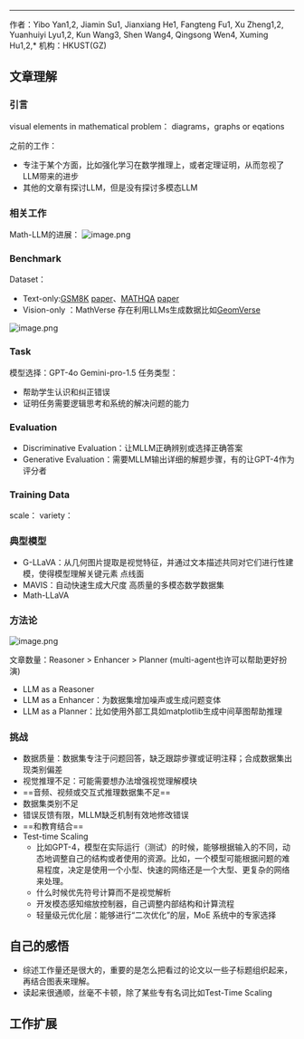 

***
作者：Yibo Yan1,2, Jiamin Su1, Jianxiang He1, Fangteng Fu1, Xu Zheng1,2, Yuanhuiyi Lyu1,2, Kun Wang3, Shen Wang4, Qingsong Wen4, Xuming Hu1,2,*
机构：HKUST(GZ)

## 文章理解
### 引言
visual elements in mathematical problem： diagrams，graphs or eqations

之前的工作：
+ 专注于某个方面，比如强化学习在数学推理上，或者定理证明，从而忽视了LLM带来的进步
+ 其他的文章有探讨LLM，但是没有探讨多模态LLM
### 相关工作


Math-LLM的进展：
![image.png](https://cdn.jsdelivr.net/gh/Thomas333333/MyPostImage/Images/20250707162738.png)

### Benchmark
Dataset：
+ Text-only:[GSM8K](https://github.com/openai/grade-school-math) [paper](https://arxiv.org/pdf/2110.14168)、[MATHQA](https://math-qa.github.io/math-QA/) [paper](https://arxiv.org/pdf/1905.13319)
+ Vision-only ：MathVerse
存在利用LLMs生成数据比如[GeomVerse](https://arxiv.org/pdf/2312.12241)

![image.png](https://cdn.jsdelivr.net/gh/Thomas333333/MyPostImage/Images/20250707163951.png)

### Task
模型选择：GPT-4o Gemini-pro-1.5
任务类型：
+ 帮助学生认识和纠正错误
+ 证明任务需要逻辑思考和系统的解决问题的能力
### Evaluation
+ Discriminative Evaluation：让MLLM正确辨别或选择正确答案
+ Generative Evaluation：需要MLLM输出详细的解题步骤，有的让GPT-4作为评分者

### Training Data
scale：
variety：
### 典型模型
+ G-LLaVA：从几何图片提取是视觉特征，并通过文本描述共同对它们进行性建模，使得模型理解关键元素 点线面
+ MAVIS：自动快速生成大尺度 高质量的多模态数学数据集
+ Math-LLaVA
### 方法论
![image.png](https://cdn.jsdelivr.net/gh/Thomas333333/MyPostImage/Images/20250707172421.png)

文章数量：Reasoner > Enhancer > Planner (multi-agent也许可以帮助更好扮演)
+ LLM as a Reasoner
+ LLM as a Enhancer：为数据集增加噪声或生成问题变体
+ LLM as a Planner：比如使用外部工具如matplotlib生成中间草图帮助推理
### 挑战
+ 数据质量：数据集专注于问题回答，缺乏跟踪步骤或证明注释；合成数据集出现类别偏差
+ 视觉推理不足：可能需要想办法增强视觉理解模块
+ ==音频、视频或交互式推理数据集不足==
+ 数据集类别不足
+ 错误反馈有限，MLLM缺乏机制有效地修改错误
+ ==和教育结合==
+ Test-time Scaling
	+ 比如GPT-4，模型在实际运行（测试）的时候，能够根据输入的不同，动态地调整自己的结构或者使用的资源。比如，一个模型可能根据问题的难易程度，决定是使用一个小型、快速的网络还是一个大型、更复杂的网络来处理。
	+ 什么时候优先符号计算而不是视觉解析
	+ 开发模态感知缩放控制器，自己调整内部结构和计算流程
	+ 轻量级元优化层：能够进行“二次优化”的层，MoE 系统中的专家选择
## 自己的感悟
+ 综述工作量还是很大的，重要的是怎么把看过的论文以一些子标题组织起来，再结合图表来理解。
+ 读起来很通顺，丝毫不卡顿，除了某些专有名词比如Test-Time Scaling
## 工作扩展


